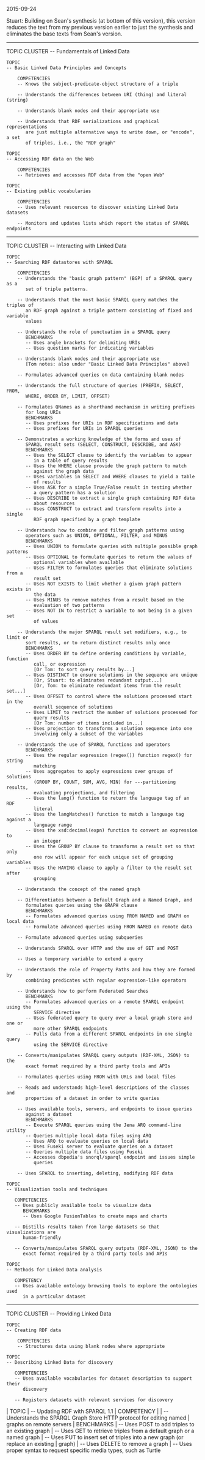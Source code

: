 2015-09-24

Stuart: Building on Sean's synthesis (at bottom of this version), this version
reduces the text from my previous version earlier to just the synthesis and
eliminates the base texts from Sean's version. 

----------------------------------------------------------------------
TOPIC CLUSTER
-- Fundamentals of Linked Data 
    
    TOPIC
    -- Basic Linked Data Principles and Concepts

        COMPETENCIES
        -- Knows the subject-predicate-object structure of a triple

        -- Understands the differences between URI (thing) and literal (string)

        -- Understands blank nodes and their appropriate use

        -- Understands that RDF serializations and graphical representations 
           are just multiple alternative ways to write down, or "encode", a set 
           of triples, i.e., the "RDF graph"

    TOPIC
    -- Accessing RDF data on the Web

        COMPETENCIES
        -- Retrieves and accesses RDF data from the "open Web"

    TOPIC
    -- Existing public vocabularies

        COMPETENCIES
        -- Uses relevant resources to discover existing Linked Data datasets

        -- Monitors and updates lists which report the status of SPARQL endpoints

----------------------------------------------------------------------
TOPIC CLUSTER
-- Interacting with Linked Data

    TOPIC
    -- Searching RDF datastores with SPARQL

        COMPETENCIES
        -- Understands the "basic graph pattern" (BGP) of a SPARQL query as a 
           set of triple patterns.

        -- Understands that the most basic SPARQL query matches the triples of 
           an RDF graph against a triple pattern consisting of fixed and variable 
           values

        -- Understands the role of punctuation in a SPARQL query
           BENCHMARKS
           -- Uses angle brackets for delimiting URIs
           -- Uses question marks for indicating variables

        -- Understands blank nodes and their appropriate use
           [Tom notes: also under "Basic Linked Data Principles" above]

        -- Formulates advanced queries on data containing blank nodes

        -- Understands the full structure of queries (PREFIX, SELECT, FROM, 
           WHERE, ORDER BY, LIMIT, OFFSET)

        -- Formulates QNames as a shorthand mechanism in writing prefixes 
           for long URIs 
           BENCHMARKS
           -- Uses prefixes for URIs in RDF specifications and data
           -- Uses prefixes for URIs in SPARQL queries

        -- Demonstrates a working knowledge of the forms and uses of 
           SPARQL result sets (SELECT, CONSTRUCT, DESCRIBE, and ASK)
           BENCHMARKS
           -- Uses the SELECT clause to identify the variables to appear
              in a table of query results
           -- Uses the WHERE clause provide the graph pattern to match
              against the graph data
           -- Uses variables in SELECT and WHERE clauses to yield a table
              of results
           -- Uses ASK for a simple True/False result in testing whether
              a query pattern has a solution
           -- Uses DESCRIBE to extract a single graph containing RDF data
              about resources
           -- Uses CONSTRUCT to extract and transform results into a single
              RDF graph specified by a graph template

        -- Understands how to combine and filter graph patterns using 
           operators such as UNION, OPTIONAL, FILTER, and MINUS
           BENCHMARKS
           -- Uses UNION to formulate queries with multiple possible graph patterns
           -- Uses OPTIONAL to formulate queries to return the values of
              optional variables when available
           -- Uses FILTER to formulates queries that eliminate solutions from a
              result set
           -- Uses NOT EXISTS to limit whether a given graph pattern exists in
              the data
           -- Uses MINUS to remove matches from a result based on the
              evaluation of two patterns
           -- Uses NOT IN to restrict a variable to not being in a given set 
              of values

        -- Understands the major SPARQL result set modifiers, e.g., to limit or
           sort results, or to return distinct results only once
           BENCHMARKS
           -- Uses ORDER BY to define ordering conditions by variable, function
              call, or expression
              [Or Tom: to sort query results by...]
           -- Uses DISTINCT to ensure solutions in the sequence are unique
              [Or, Stuart: to eliminates redundant output...]
              [Or, Tom: to eliminate redundant items from the result set...]
           -- Uses OFFSET to control where the solutions processed start in the
              overall sequence of solutions
           -- Uses LIMIT to restrict the number of solutions processed for
              query results
              [Or Tom: number of items included in...]
           -- Uses projection to transforms a solution sequence into one
              involving only a subset of the variables

        -- Understands the use of SPARQL functions and operators
           BENCHMARKS
           -- Uses the regular expression (regex()) function regex() for string
              matching
           -- Uses aggregates to apply expressions over groups of solutions
              (GROUP BY, COUNT, SUM, AVG, MIN) for ---partitioning results,
              evaluating projections, and filtering
           -- Uses the lang() function to return the language tag of an RDF
              literal
           -- Uses the langMatches() function to match a language tag against a
              language range
           -- Uses the xsd:decimal(expn) function to convert an expression to
              an integer
           -- Uses the GROUP BY clause to transforms a result set so that only
              one row will appear for each unique set of grouping variables 
           -- Uses the HAVING clause to apply a filter to the result set after
              grouping 

        -- Understands the concept of the named graph

        -- Differentiates between a Default Graph and a Named Graph, and
           formulates queries using the GRAPH clause
           BENCHMARKS
           -- Formulates advanced queries using FROM NAMED and GRAPH on local data
           -- Formulate advanced queries using FROM NAMED on remote data

        -- Formulate advanced queries using subqueries

        -- Understands SPARQL over HTTP and the use of GET and POST

        -- Uses a temporary variable to extend a query

        -- Understands the role of Property Paths and how they are formed by
           combining predicates with regular expression-like operators

        -- Understands how to perform Federated Searches
           BENCHMARKS
           -- Formulates advanced queries on a remote SPARQL endpoint using the
              SERVICE directive
           -- Uses federated query to query over a local graph store and one or
              more other SPARQL endpoints
           -- Pulls data from a different SPARQL endpoints in one single query
              using the SERVICE directive

        -- Converts/manipulates SPARQL query outputs (RDF-XML, JSON) to the
           exact format required by a third party tools and APIs

        -- Formulates queries using FROM with URLs and local files

        -- Reads and understands high-level descriptions of the classes and
           properties of a dataset in order to write queries

        -- Uses available tools, servers, and endpoints to issue queries
           against a dataset 
           BENCHMARKS
           -- Execute SPARQL queries using the Jena ARQ command-line utility
           -- Queries multiple local data files using ARQ
           -- Uses ARQ to evaluate queries on local data
           -- Uses Fuseki server to evaluate queries on a dataset
           -- Queries multiple data files using Fuseki
           -- Accesses dbpedia's snorql/sparql endpoint and issues simple
              queries

        -- Uses SPARQL to inserting, deleting, modifying RDF data

    TOPIC
    -- Visualization tools and techniques

       COMPETENCIES
       -- Uses publicly available tools to visualize data
          BENCHMARKS
          -- Uses Google FusionTables to create maps and charts

       -- Distills results taken from large datasets so that visualizations are
          human-friendly

       -- Converts/manipulates SPARQL query outputs (RDF-XML, JSON) to the
          exact format required by a third party tools and APIs

    TOPIC 
    -- Methods for Linked Data analysis

       COMPETENCY
       -- Uses available ontology browsing tools to explore the ontologies used
          in a particular dataset

----------------------------------------------------------------------
TOPIC CLUSTER
-- Providing Linked Data

    TOPIC
    -- Creating RDF data

        COMPETENCIES
        -- Structures data using blank nodes where appropriate

    TOPIC
    -- Describing Linked Data for discovery
       
       COMPETENCIES
       -- Uses available vocabularies for dataset description to support their
          discovery

       -- Registers datasets with relevant services for discovery

|   TOPIC
|   -- Updating RDF with SPARQL 1.1
|      COMPETENCY
|
|      -- Understands the SPARQL Graph Store HTTP protocol for editing named
|         graphs on remote servers
|         BENCHMARKS
|         -- Uses POST to add triples to an existing graph
|         -- Uses GET to retrieve triples from a default graph or a named graph
|         -- Uses PUT to insert set of triples into a new graph (or replace an existing
|            graph)
|         -- Uses DELETE to remove a graph
|         -- Uses proper syntax to request specific media types, such as Turtle


